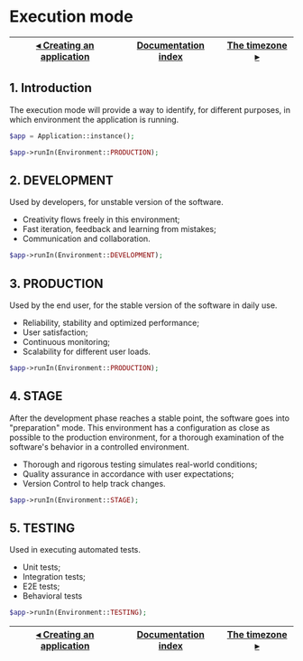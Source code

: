 # Execution mode

[◂ Creating an application](01-instantiating.md) | [Documentation index](index.md) | [The timezone ▸](03-timezone.md)
-- | -- | --

## 1. Introduction

The execution mode will provide a way to identify, for different purposes, in
which environment the application is running.

```php
$app = Application::instance();

$app->runIn(Environment::PRODUCTION);
```

## 2. DEVELOPMENT

Used by developers, for unstable version of the software.

- Creativity flows freely in this environment;
- Fast iteration, feedback and learning from mistakes;
- Communication and collaboration.

```php
$app->runIn(Environment::DEVELOPMENT);
```

## 3. PRODUCTION

Used by the end user, for the stable version of the software in daily use.

- Reliability, stability and optimized performance;
- User satisfaction;
- Continuous monitoring;
- Scalability for different user loads.

```php
$app->runIn(Environment::PRODUCTION);
```

## 4. STAGE

After the development phase reaches a stable point, the software goes into
"preparation" mode. This environment has a configuration as close as possible to
the production environment, for a thorough examination of the software's behavior
in a controlled environment.

- Thorough and rigorous testing simulates real-world conditions;
- Quality assurance in accordance with user expectations;
- Version Control to help track changes.

```php
$app->runIn(Environment::STAGE);
```

## 5. TESTING

Used in executing automated tests.

- Unit tests;
- Integration tests;
- E2E tests;
- Behavioral tests

```php
$app->runIn(Environment::TESTING);
```

[◂ Creating an application](01-instantiating.md) | [Documentation index](index.md) | [The timezone ▸](03-timezone.md)
-- | -- | --
